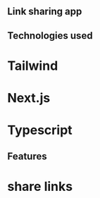 ## Link sharing app


## Technologies used
# Tailwind
# Next.js
# Typescript

## Features
# share links
